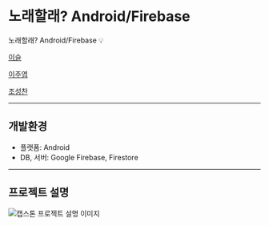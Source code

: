 # 노래할래? Android/Firebase
노래할래? Android/Firebase 💡 

[이슬](https://github.com/LSMG3)

[이주엽](https://github.com/guylee97)

[조성찬](https://github.com/JoeSeongchan)

---
## 개발환경
- 플랫폼: Android
- DB, 서버: Google Firebase, Firestore

---
## 프로젝트 설명  
![캡스톤 프로젝트 설명 이미지](./img/introduction.jpeg)
